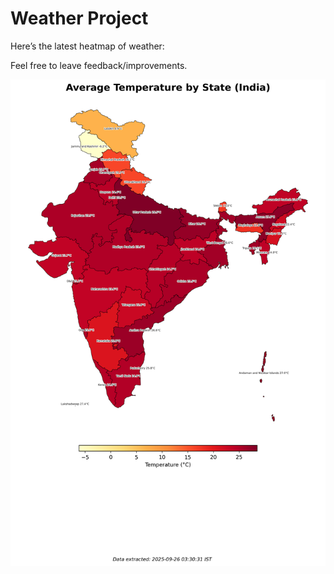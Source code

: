 # Weather Project

Here’s the latest heatmap of weather:

Feel free to leave feedback/improvements.

![India Heatmap](docs/assets/india_heatmap.png?v=D5BB81)
